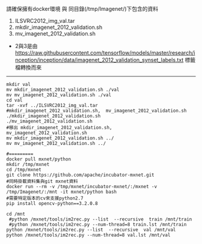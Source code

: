 請確保擁有docker環境
與 同目錄(/tmp/Imagenet/)下包含的資料
1. ILSVRC2012_img_val.tar
2. mkdir_imagenet_2012_validation.sh
3. mv_imagenet_2012_validation.sh

* 2與3是由
https://raw.githubusercontent.com/tensorflow/models/master/research/inception/inception/data/imagenet_2012_validation_synset_labels.txt
標籤檔轉換而來

***

    mkdir val
    mv mkdir_imagenet_2012_validation.sh ./val
    mv mv_imagenet_2012_validation.sh ./val
    cd val
    tar -xvf ../ILSVRC2012_img_val.tar
    #mkdir_imagenet_2012_validation.sh,  mv_imagenet_2012_validation.sh 
    ./mkdir_imagenet_2012_validation.sh
    ./mv_imagenet_2012_validation.sh
    #移出 mkdir_imagenet_2012_validation.sh,  mv_imagenet_2012_validation.sh
    mv mkdir_imagenet_2012_validation.sh ../
    mv mv_imagenet_2012_validation.sh ../
    
    #=========
    docker pull mxnet/python
    mkdir /tmp/mxnet
    cd /tmp/mxnet
    git clone https://github.com/apache/incubator-mxnet.git
    #同時掛載資料集與git mxnet資料 
    docker run --rm -v /tmp/mxnet/incubator-mxnet/:/mxnet -v /tmp/Imagenet/:/mnt -it mxnet/python bash
    #需要特定版本的cv來支援python2.7
    pip install opencv-python==3.2.0.8

    cd /mnt
     #python /mxnet/tools/im2rec.py --list  --recursive  train /mnt/train
     #python /mxnet/tools/im2rec.py --num-thread=8 train.lst /mnt/train
    python /mxnet/tools/im2rec.py --list  --recursive  val /mnt/val
    python /mxnet/tools/im2rec.py --num-thread=8 val.lst /mnt/val
